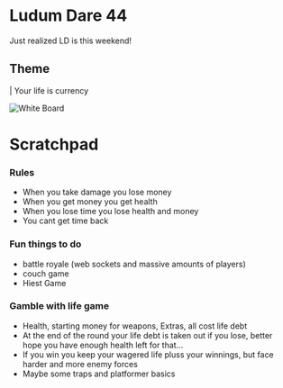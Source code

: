 # Ludum Dare 44
Just realized LD is this weekend!

## Theme
| Your life is currency

![White Board](https://i.imgur.com/caqANXx.jpg)


# Scratchpad

### Rules
- When you take damage you lose money
- When you get money you get health
- When you lose time you lose health and money
- You cant get time back

### Fun things to do
- battle royale (web sockets and massive amounts of players)
- couch game
- Hiest Game

### Gamble with life game
- Health, starting money for weapons, Extras, all cost life debt
- At the end of the round your life debt is taken out if you lose, better hope you have enough health left for that...
- If you win you keep your wagered life pluss your winnings, but face harder and more enemy forces
- Maybe some traps and platformer basics
